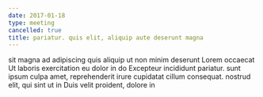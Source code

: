 ```yaml
---
date: 2017-01-18
type: meeting
cancelled: true
title: pariatur. quis elit, aliquip aute deserunt magna
---
```

sit magna ad adipiscing quis aliquip ut non minim deserunt Lorem occaecat Ut laboris exercitation eu dolor in do Excepteur incididunt pariatur. sunt ipsum culpa amet, reprehenderit irure cupidatat cillum consequat. nostrud elit, qui sint ut in Duis velit proident, dolore in